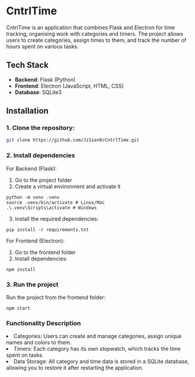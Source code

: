 # CntrlTime

CntrlTime is an application that combines Flask and Electron for time tracking, organising work with categories and timers. The project allows users to create categories, assign times to them, and track the number of hours spent on various tasks.

## Tech Stack

- **Backend**: Flask (Python)
- **Frontend**: Electron (JavaScript, HTML, CSS)
- **Database**: SQLite3

## Installation

### 1. Clone the repository:

   ```bash
   git clone https://github.com/JiSien0/CntrlTime.git 
```
### 2. Install dependencies

For Backend (Flask):
1. Go to the project folder
2. Create a virtual environment and activate it
```
python -m venv .venv
source .venv/bin/activate # Linux/Mac
.\.venv\Scripts\activate # Windows
```
3. Install the required dependencies:
```
pip install -r requirements.txt
``` 
For Frontend (Electron):
1. Go to the frontend folder
2. Install dependencies:
```
npm install
```

### 3. Run the project
Run the project from the frontend folder:
``` 
npm start
```
### Functionality Description
<li>
Categories: Users can create and manage categories, assign unique names and colors to them.
<li>Timers: Each category has its own stopwatch, which tracks the time spent on tasks.
<li>Data Storage: All category and time data is stored in a SQLite database, allowing you to restore it after restarting the application.
